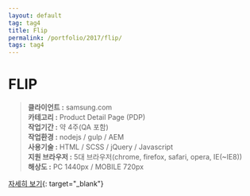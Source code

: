 ```yaml
---
layout: default
tag: tag4
title: Flip
permalink: /portfolio/2017/flip/
tags: tag4
---
```

# FLIP
> **클라이언트 :** samsung.com   
> **카테고리 :** Product Detail Page (PDP)   
> **작업기간 :** 약 4주(QA 포함)   
> **작업환경 :** nodejs / gulp / AEM   
> **사용기술 :** HTML / SCSS / jQuery / Javascript   
> **지원 브라우저 :** 5대 브라우저(chrome, firefox, safari, opera, IE(~IE8))   
> **해상도 :** PC 1440px / MOBILE 720px   

[자세히 보기](/src/2017/flip){: target="_blank"}
